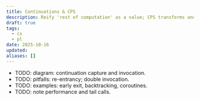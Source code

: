 ```yaml
---
title: Continuations & CPS
description: Reify 'rest of computation' as a value; CPS transforms and call/cc.
draft: true
tags:
  - cs
  - pl
date: 2025-10-16
updated:
aliases: []
---
```

- TODO: diagram: continuation capture and invocation.
- TODO: pitfalls: re-entrancy; double invocation.
- TODO: examples: early exit, backtracking, coroutines.
- TODO: note performance and tail calls.
